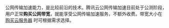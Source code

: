 公网传输加速能力，是比较前沿的技术。腾讯云公网传输加速目前处于公测阶段，用户正常**购买公网带宽**，就能享受公网传输加速服务，不额外收费。带宽大小在 [购买云服务器](https://cloud.tencent.com/document/product/644/12631?) 时可根据需求选择。
